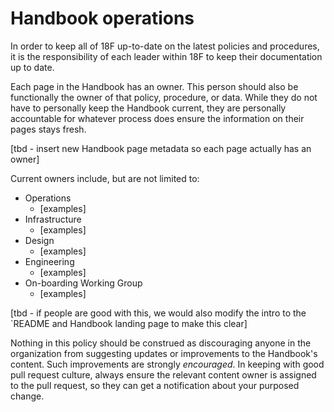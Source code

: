 # Handbook operations

In order to keep all of 18F up-to-date on the latest policies and procedures, it is the responsibility of each leader within 18F to keep their documentation up to date.

Each page in the Handbook has an owner. This person should also be functionally the owner of that policy, procedure, or data. While they do not have to personally keep the Handbook current, they are personally accountable for whatever process does ensure the information on their pages stays fresh. 

[tbd - insert new Handbook page metadata so each page actually has an owner]

Current owners include, but are not limited to:

* Operations 
    * [examples]
* Infrastructure 
    * [examples]
* Design 
    * [examples]
* Engineering
	* [examples]
* On-boarding Working Group
	* [examples]

[tbd - if people are good with this, we would also modify the intro to the `README and Handbook landing page to make this clear]

Nothing in this policy should be construed as discouraging anyone in the organization from suggesting updates or improvements to the Handbook's content. Such improvements are strongly *encouraged*. In keeping with good pull request culture, always ensure the relevant content owner is assigned to the pull request, so they can get a notification about your purposed change.

